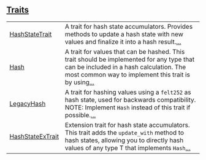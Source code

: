 
[Traits](./core-hash-traits.md)
 ---
| | |
|:---|:---|
| [HashStateTrait](./core-hash-HashStateTrait.md) | A trait for hash state accumulators. Provides methods to update a hash state with new values and finalize it into a hash result.[...](./core-hash-HashStateTrait.md) |
| [Hash](./core-hash-Hash.md) | A trait for values that can be hashed. This trait should be implemented for any type that can be included in a hash calculation. The most common way to implement this trait is by using[...](./core-hash-Hash.md) |
| [LegacyHash](./core-hash-LegacyHash.md) | A trait for hashing values using a `felt252`  as hash state, used for backwards compatibility. NOTE: Implement `Hash`  instead of this trait if possible.[...](./core-hash-LegacyHash.md) |
| [HashStateExTrait](./core-hash-HashStateExTrait.md) | Extension trait for hash state accumulators. This trait adds the `update_with`  method to hash states, allowing you to directly hash values of any type T that implements `Hash`[...](./core-hash-HashStateExTrait.md) |
